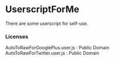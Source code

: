 # UserscriptForMe
There are some userscript for self-use.
### Licenses
AutoToRawForGooglePlus.user.js : Public Domain
AutoToRawForTwitter.user.js : Public Domain
